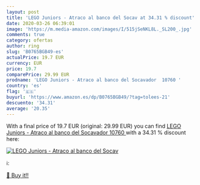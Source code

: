 ```yaml
---
layout: post
title: 'LEGO Juniors - Atraco al banco del Socav at 34.31 % discount'
date: 2020-03-26 06:39:01
image: 'https://m.media-amazon.com/images/I/515jSeNKL8L._SL200_.jpg'
comments: true
category: ofertas
author: ring
slug: 'B0765BGB49-es'
actualPrice: 19.7 EUR
currency: EUR
price: 19.7
comparePrice: 29.99 EUR
prodname: 'LEGO Juniors - Atraco al banco del Socavador  10760 '
country: 'es'
flag: '🇪🇸'
buyurl: 'https://www.amazon.es/dp/B0765BGB49/?tag=tolees-21'
descuento: '34.31'
average: '20.35'
---
```


With a final price of 19.7 EUR (original: 29.99 EUR) you can find [LEGO Juniors - Atraco al banco del Socavador  10760 ](https://www.amazon.es/dp/B0765BGB49/?tag=tolees-21) with a  34.31 % discount here:

[![LEGO Juniors - Atraco al banco del Socav](https://m.media-amazon.com/images/I/515jSeNKL8L._SL200_.jpg)](https://www.amazon.es/dp/B0765BGB49/?tag=tolees-21)

ℹ️:


[🛒 Buy it!!](https://www.amazon.es/dp/B0765BGB49/?tag=tolees-21)
